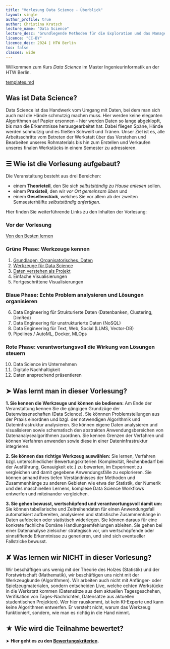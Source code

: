 ```yaml
---
title: "Vorlesung Data Science - Überblick"
layout: single
author_profile: true
author: Christina Kratsch
lecture_name: "Data Science"
lecture_desc: "Grundlegende Methoden für die Exploration und das Management von Daten."
licence: "CC-BY"
licence_desc: 2024 | HTW Berlin 
toc: false
classes: wide
---
```


Willkommen zum Kurs <em>Data Science</em> im Master Ingenieurinformatik an der HTW Berlin.

[templates.md](lecture/templates.md)

## Was ist Data Science?

Data Science ist das Handwerk vom Umgang mit Daten, bei dem man sich auch mal die Hände schmutzig machen muss. Hier werden keine eleganten Algorithmen auf Papier ersonnen – hier werden Daten so lange abgeklopft, bis man die Erkenntnisse herausgearbeitet hat. Dabei fliegen Späne, Hände werden schmutzig und es fließen Schweiß und Tränen. Unser Ziel ist es, alle Arbeitsschritte vom Betreten der Werkstatt über das Verstehen und Bearbeiten unseres Rohmaterials bis hin zum Erstellen und Verkaufen unseres finalen Werkstücks in einem Semester zu adressieren. 

## ☰ Wie ist die Vorlesung aufgebaut?

Die Veranstaltung besteht aus drei Bereichen:

* einem **Theorieteil**, den Sie sich *selbstständig zu Hause anlesen* sollen.
* einem **Praxisteil**, den wir *vor Ort gemeinsam üben* und
* einem **Gesellenstück**, welches Sie vor allem ab der zweiten Semsesterhälfte *selbstständig anfertigen*.

Hier finden Sie weiterführende Links zu den Inhalten der Vorlesung:

### Vor der Vorlesung

[Von den Besten lernen](modules/ex-bahn-ds/index.md)

### Grüne Phase: Werkzeuge kennen

1. [Grundlagen, Organisatorisches, Daten](lectures/01/01.md)
2. [Werkzeuge für Data Science](lectures/02/02.md)
3. [Daten  verstehen als Projekt](lectures/03/03.md)
4. Einfache Visualisierungen
5. Fortgeschrittene Visualisierungen

### Blaue Phase: Echte Problem analysieren und Lösungen organisieren

6. Data Engineering für Strukturierte Daten (Datenbanken, Clustering, DimRed)	
7. Data Engineering für unstrukturierte Daten (NoSQL)		
8. Data Engineering für Text, Web, Social (LLMS, Vector-DB)		
9. Pipelines / AutoML, Docker, MLOps		

### Rote Phase: verantwortungsvoll die Wirkung von Lösungen steuern
10. Data Science im Unternehmen		
11.	Digitale Nachhaltigkeit	
12. Daten ansprechend präsentieren

## ➤ Was lernt man in dieser Vorlesung?

**1. Sie kennen die Werkzeuge und können sie bedienen:** Am Ende der Veranstaltung kennen Sie die gängigen Grundzüge der Datenwissenschaften (Data Science). Sie könnnen Problemstellungen aus der Praxis einordnen und bzgl. der notwendigen Algorithmik und Dateninfrastruktur analysieren. Sie können eigene Daten analysieren und visualisieren sowie schematisch den abstrakten Anwendungsbereichen von Datenanalysealgorithmen zuordnen. Sie kennen Grenzen der Verfahren und können Verfahren anwenden sowie diese in einer Dateninfrastruktur integrieren.

**2. Sie können das richtige Werkzeug auswählen:** Sie lernen,  Verfahren bzgl. unterschiedlicher Bewertungskriterien (Komplexität, Rechenbedarf bei der Ausführung, Genauigkeit etc.) zu bewerten, im Experiment zu vergleichen und damit gegebene Anwendungsfälle zu explorieren. Sie können anhand ihres tiefen Verständnisses der Methoden und Zusammenhänge zu anderen Gebieten wie etwa der Statistik, der Numerik und des maschinellen Lernens, komplexe Data Science 
Workflows entwerfen und miteinander vergleichen. 

**3. Sie gehen bewusst, wertschöpfend und verantwortungsvoll damit um:** Sie können tabellarische und Zeitreihendaten für einen Anwendungsfall automatisiert aufbereiten, analysieren und statistische Zusammenhänge in Daten aufdecken oder statistisch widerlegen. Sie können daraus für eine konkrete fachliche Domäne Handlungsemfehlungen ableiten. Sie gehen bei einer Datenanalyse zielsicher strategisch vor, um wertschöpfende oder sinnstiftende Erkenntnisse zu generieren, und sind sich eventueller Fallstricke bewusst.

## ✘ Was lernen wir NICHT in dieser Vorlesung?

Wir beschäftigen uns wenig mit der Theorie des Holzes (Statistik) und der Forstwirtschaft (Mathematik), wir beschäftigen uns nicht mit der Werkzeugkunde (Algorithmen). Wir arbeiten auch nicht mit Anfänger- oder Spielzeugmaterialen, sondern entscheiden Live, welche echten Werkstücke in die Werkstatt kommen (Datensätze aus dem aktuellen Tagesgeschehen, Verifikation von Tages-Nachrichten, Datensätze aus aktuellen studentischen Projekten). Wer hier rauskommt, ist kein KI-Experte und kann keine Algorithmen entwerfen. Er versteht nicht, warum das Werkzeug funktioniert, sondern, wie man es richtig in die Hand nimmt.


## ★ Wie wird die Teilnahme bewertet?

 ➤ **Hier geht es zu den [Bewertungskriterien](Bewertung.md).**